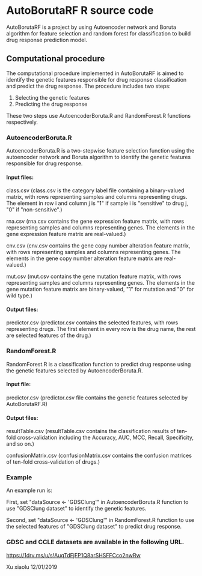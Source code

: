 # AutoBorutaRF R source code
AutoBorutaRF is a project by using Autoencoder network and Boruta algorithm for feature selection and random forest for classification to build drug response prediction model.

## Computational procedure
The computational procedure implemented in AutoBorutaRF is aimed to identify the genetic features responsible for drug response classification and predict the drug response. The procedure includes two steps:
1. Selecting the genetic features
2. Predicting the drug response

These two steps use AutoencoderBoruta.R and RandomForest.R functions respectively.

### AutoencoderBoruta.R
AutoencoderBoruta.R is a two-stepwise feature selection function using the autoencoder network and Boruta algorithm to identify the genetic features responsible for drug response.
 
#### Input files:   
class.csv 
(class.csv is the category label file containing a binary-valued matrix, with rows representing samples and columns representing drugs. The element in row i and column j is "1" if sample i is "sensitive" to drug j, "0" if "non-sensitive".) 

rna.csv
(rna.csv contains the gene expression feature matrix, with rows representing samples and columns representing genes. The elements in the gene expression feature matrix are real-valued.)

cnv.csv
(cnv.csv contains the gene copy number alteration feature matrix, with rows representing samples and columns representing genes. The elements in the gene copy number alteration feature matrix are real-valued.)

mut.csv
(mut.csv contains the gene mutation feature matrix, with rows representing samples and columns representing genes. The elements in the gene mutation feature matrix are binary-valued, "1" for mutation and "0" for wild type.)

#### Output files:
predictor.csv
(predictor.csv contains the selected features, with rows representing drugs. The first element in every row is the drug name, the rest are selected features of the drug.)

### RandomForest.R
RandomForest.R is a classification function to predict drug response using the genetic features selected by AutoencoderBoruta.R.

#### Input file:  
predictor.csv (predictor.csv file contains the genetic features selected by AutoBorutaRF.R)

#### Output files: 
resultTable.csv
(resultTable.csv contains the classification results of ten-fold cross-validation including the Accuracy, AUC, MCC, Recall, Specificity, and so on.)

confusionMatrix.csv
(confusionMatrix.csv contains the confusion matrices of ten-fold cross-validation of drugs.)

### Example
An example run is:

First, set "dataSource <- 'GDSClung'" in AutoencoderBoruta.R function to use "GDSClung dataset" to identify the genetic features.

Second, set "dataSource <- 'GDSClung'" in RandomForest.R function to use the selected features of "GDSClung dataset" to predict drug response.


### GDSC and CCLE datasets are available in the following URL.  
https://1drv.ms/u/s!AuqTdFjFP1Q8arSHSFFCco2nwRw

Xu xiaolu 12/01/2019
